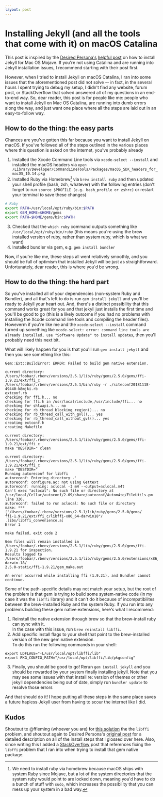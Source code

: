 ```yaml
---
layout: post
---
```


# Installing Jekyll (and all the tools that come with it) on macOS Catalina

This post is inspired by the [Desired Persona's](https://desiredpersona.com/) [helpful post](https://desiredpersona.com/install-jekyll-on-macos/) on how to install Jekyll for Mac OS Mojave.  If you're not using Catalina and are running into Jekyll installation issues, I recommend starting with their post first.

However, when I tried to install Jekyll on macOS Catalina, I ran into some issues that the aforementioned post did not solve -- in fact, in the several hours I spent trying to debug my setup, I didn't find any website, forum post, or StackOverflow that solved answered all of my questions in an end-to-end way.  So, dear reader, this post is for people like me: people who want to install Jekyll on Mac OS Catalina, are running into dumb errors along the way, and just want one place where all the steps are laid out in an easy-to-follow way.  

## How to do the thing: the easy parts

Chances are you've gotten this far because you want to install Jekyll on macOS.  If you've followed all of the steps outlined in the various places where this question is asked on the internet, you've probably already

1. Installed the Xcode Command Line tools via `xcode-select --install` and installed 
the macOS headers via `open /Library/Developer/CommandLineTools/Packages/macOS_SDK_headers_for_macOS_10.14.pkg`
2. Installed Ruby via Homebrew[^bignote] via `brew install ruby` and then updated your shell profile 
(bash, zsh, whatever) with the following entries (don't forget to run `source $PROFILE (e.g. bash_profile or zshrc)` or restart your terminal to save these changes)
```bash
# Ruby
export PATH=/usr/local/opt/ruby/bin:$PATH
export GEM_HOME=$HOME/gems
export PATH=$HOME/gems/bin:$PATH
```
3. Checked that the `which ruby` command outputs something like `/usr/local/opt/ruby/bin/ruby` 
(this means you're using the brew installed version of ruby, rather than system ruby, which is what we want)
4. Installed bundler via gem, e.g. `gem install bundler`

[^bignote]: We need to install ruby via homebrew because macOS ships with system Ruby since Mojave, 
            but a lot of the system directories that the system ruby would point to are locked down, meaning 
            you'd have to do a bunch of stuff with `sudo`, which increases the possibility that 
            you can mess up your system in a bad way.

Now, if you're like me, these steps all went relatively smoothly, and you should be full of optimism that installed Jekyll will be just as straightforward.  Unfortunately, dear reader, this is where you'd be wrong.  

## How to do the thing: the hard part

So you've installed all of your dependencies (non-system Ruby and Bundler), and all that's left to do is run `gem install jekyll` and you'll be ready to Jekyll your heart out.  And, there's a distinct possibility that this command works great for you and that jekyll just installs the first time and you'll be good to go (this is a likely outcome if you had no problems with installing the Xcode command line tools and compiling the header files).  Howeverm if you're like me and the `xcode-select --install` command turned up something like ```xcode-select: error: command line tools are already installed, use "Software Update" to install updates```, then you'll probably need this next bit.

What will likely happen for you is that you'll run `gem install jekyll` and then you see something like this:

    Gem::Ext::BuildError: ERROR: Failed to build gem native extension.

    current directory:
    /Users/foobar/.rbenv/versions/2.5.1/lib/ruby/gems/2.5.0/gems/ffi-1.9.21/ext/ffi_c
    /Users/foobar/.rbenv/versions/2.5.1/bin/ruby -r ./siteconf20181118-49440-k8mjki.rb
    extconf.rb
    checking for ffi.h... no
    checking for ffi.h in /usr/local/include,/usr/include/ffi... no
    checking for shlwapi.h... no
    checking for rb_thread_blocking_region()... no
    checking for rb_thread_call_with_gvl()... yes
    checking for rb_thread_call_without_gvl()... yes
    creating extconf.h
    creating Makefile

    current directory:
    /Users/foobar/.rbenv/versions/2.5.1/lib/ruby/gems/2.5.0/gems/ffi-1.9.21/ext/ffi_c
    make "DESTDIR=" clean

    current directory:
    /Users/foobar/.rbenv/versions/2.5.1/lib/ruby/gems/2.5.0/gems/ffi-1.9.21/ext/ffi_c
    make "DESTDIR="
    Running autoreconf for libffi
    autoreconf: Entering directory .'
    autoreconf: configure.ac: not using Gettext
    autoreconf: running: aclocal -I m4 --output=aclocal.m4t
    Can't exec "aclocal": No such file or directory at
    /usr/local/Cellar/autoconf/2.69/share/autoconf/Autom4te/FileUtils.pm line 326.
    autoreconf: failed to run aclocal: No such file or directory
    make: ***
    ["/Users/foobar/.rbenv/versions/2.5.1/lib/ruby/gems/2.5.0/gems/
    ffi-1.9.21/ext/ffi_c/libffi-x86_64-darwin18"/
    .libs/libffi_convenience.a]
    Error 1

    make failed, exit code 2

    Gem files will remain installed in
    /Users/foobar/.rbenv/versions/2.5.1/lib/ruby/gems/2.5.0/gems/ffi-1.9.21 for inspection.
    Results logged to
    /Users/foobar/.rbenv/versions/2.5.1/lib/ruby/gems/2.5.0/extensions/x86_64-darwin-18/
    2.5.0-static/ffi-1.9.21/gem_make.out

    An error occurred while installing ffi (1.9.21), and Bundler cannot continue.

Some of the path-specific details may not match your setup, but the root of the problem is that gem is trying to build some system-native code (in my case it was the `libffi` library) and it can't do it because of incompatibilites between the brew-installed Ruby and the system Ruby.  If you run into any problems building these gem native extensions, here's what I recommend:

1. Reinstall the native extension through brew so that the brew-install ruby can sync with it.  
In the case with this issue, run `brew reinstall libffi`.  
2. Add specific install flags to your shell that point to the brew-installed version of the new gem native extension.  
To do this run the following commands in your shell:
```
export LDFLAGS="-L/usr/local/opt/libffi/lib"
export PKG_CONFIG_PATH="/usr/local/opt/libffi/lib/pkgconfig"
```
3. Finally, you should be good to go!  Rerun `gem install jekyll` and you should be 
rewarded by your system finally installing jekyll.  Note that you may see some issues with that install 
re: version of themes or other jekyll dependencies being out of date, simply run `bundler update` to resolve those errors

And that should do it!  I hope putting all these steps in the same place saves a future hapless Jekyll user from having to scour the internet like I did.

## Kudos

Shoutout to @ffleming (whoever you are) for [this solution](https://www.bountysource.com/issues/65069406-failed-to-build-gem-native-extension-on-macos-high-sierra) the the `libffi` problem, and shoutout again to Desired Persona's [original post](https://desiredpersona.com/install-jekyll-on-macos/) for a detailed description on all of the install steps that I glossed over here.  Also, since writing this I added a [StackOverflow](https://stackoverflow.com/questions/60807971/issues-building-the-libffi-gem-native-extension-when-trying-to-install-jekyll-on/60807981#60807981) post that references fixing the `libffi` problem that I ran into when trying to install that gem native package.